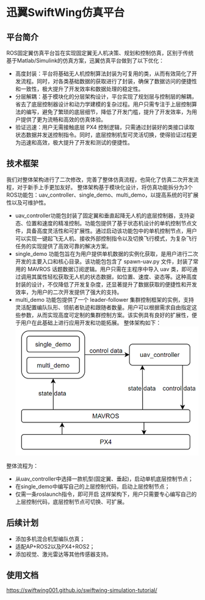 # 迅翼SwiftWing仿真平台

## 平台简介
ROS固定翼仿真平台旨在实现固定翼无人机决策、规划和控制仿真，区别于传统基于Matlab/Simulink的仿真方案，迅翼仿真平台做到了以下优化：  
- 高度封装：平台将基础无人机控制算法封装为可复用的类，从而有效简化了开发流程。同时，对各类基础数据的获取进行了封装，确保了数据访问的便捷性和一致性，极大提升了开发效率和数据处理的稳定性。  
- 分层解耦：基于模块化的分层架构设计，平台实现了规划层与控制层的解耦，省去了底层控制器设计和动力学建模的复杂过程。用户只需专注于上层控制算法的编写，避免了繁琐的底层细节，降低了开发门槛，提升了开发效率，为用户提供了更为流畅和高效的仿真体验。  
- 验证迅速：用户无需接触底层 PX4 控制逻辑，只需通过封装好的类接口读取状态数据并发送控制指令。同时，底层控制机型可灵活切换，使得验证过程更为迅速和高效，极大提升了开发和测试的便捷性。

## 技术框架
我们对整体架构进行了二次修改，完善了整体仿真流程，也简化了仿真二次开发流程，对于新手上手更加友好。 整体架构基于模块化设计，将仿真功能拆分为3个ROS功能包：uav_controller、single_demo、multi_demo，以提高系统的可扩展性以及可维护性。

- uav_controller功能包封装了固定翼和垂直起降无人机的底层控制器，支持姿态、位置和速度的精准控制。功能包提供了基于状态机设计的单机控制节点文件，具备高度灵活性和可扩展性。通过启动该功能包中的单机控制节点，用户可以实现一键起飞无人机、接收外部控制指令以及切换飞行模式，为复杂飞行任务的实现提供了高效可靠的解决方案。  
- single_demo 功能包旨在为用户提供单机数据的实例化获取，是用户进行二次开发的主要入口和核心目录。该功能包包含了 spawn-uav.py 文件，封装了常用的 MAVROS 话题数据订阅逻辑。用户只需在主程序中导入 uav 类，即可通过调用其属性轻松获取无人机的状态数据，如位置、速度、姿态等。这种高度封装的设计，不仅降低了开发复杂度，还显著提升了数据获取的便捷性和开发效率，为用户的二次开发提供了强大的支持。  
- multi_demo 功能包提供了一个 leader-follower 集群控制框架的实例，支持灵活配置编队队形、领航者轨迹和跟随者数量。用户可以根据需求自由指定这些参数，从而实现高度可定制的集群控制方案。该实例具有良好的扩展性，便于用户在此基础上进行应用开发和功能拓展。 整体架构如下： 
![](./readmefile/arc.png)

整体流程为：

- 从uav_controller中选择一款机型(固定翼、垂起)，启动单机底层控制节点；  
- 在single_demo中编写自己的上层控制代码，启动上层控制节点；  
- 仅需一条roslaunch指令，即可开启 这样架构下，用户只需要专心编写自己的上层控制代码，底层控制节点可切换、可扩展。  


## 后续计划

- 添加多机混合机型编队仿真；
- 适配AP+ROS2以及PX4+ROS2；
- 添加视觉、激光雷达等其他传感器支持。

## 使用文档

https://swiftwing001.github.io/swiftwing-simulation-tutorial/
